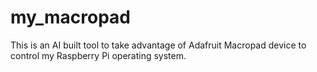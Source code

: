 # my_macropad

This is an AI built tool to take advantage of Adafruit Macropad device to control my Raspberry Pi operating system.